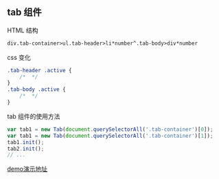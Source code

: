 ## tab 组件

HTML 结构

```html
div.tab-container>ul.tab-header>li*number^.tab-body>div*number
```

css 变化

```css
.tab-header .active {
    /*  */
}
.tab-body .active {
    /*  */
}
```



tab 组件的使用方法

```javascript
var tab1 = new Tab(document.querySelectorAll('.tab-container')[0]);
var tab1 = new Tab(document.querySelectorAll('.tab-container')[1]);
tab1.init();
tab2.init();
// ...
```



[demo演示地址](./sample.html)